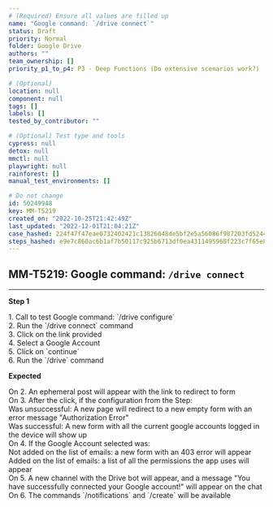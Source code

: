 ```yaml
---
# (Required) Ensure all values are filled up
name: "Google command: `/drive connect`"
status: Draft
priority: Normal
folder: Google Drive
authors: ""
team_ownership: []
priority_p1_to_p4: P3 - Deep Functions (Do extensive scenarios work?)

# (Optional)
location: null
component: null
tags: []
labels: []
tested_by_contributor: ""

# (Optional) Test type and tools
cypress: null
detox: null
mmctl: null
playwright: null
rainforest: []
manual_test_environments: []

# Do not change
id: 50249948
key: MM-T5219
created_on: "2022-10-25T21:42:49Z"
last_updated: "2022-12-01T21:04:21Z"
case_hashed: 224f47f47eae0732402421c13826048de5bf2e5a56086f987203fd5244ccd90570ebbd07f59da7dbcac74a6389d502e5
steps_hashed: e9e7c860ac6b1af7b50117c925b6713df0ea4311495968f223c7f65e8da5bf97d9a99edb4385822251c0d2989d0bb604
---
```


<!-- (Auto-generated) Based on frontmatter's "key" and "name" -->

## MM-T5219: Google command: `/drive connect`

---

**Step 1**

1\. Call to test Google command: \`/drive configure\`\
2\. Run the \`/drive connect\` command\
3\. Click on the link provided\
4\. Select a Google Account\
5\. Click on \`continue\`\
6\. Run the \`/drive\` command

**Expected**

On 2. An ephemeral post will appear with the link to redirect to form\
On 3. After the click, if the configuration from the Step:\
Was unsuccessful: A new page will redirect to a new empty form with an error message "Authorization Error"\
Was successful: A new form with all the current google accounts logged in the device will show up\
On 4. If the Google Account selected was:\
Not added on the list of emails: a new form with an 403 error will appear\
Added on the list of emails: a list of all the permissions the app uses will appear\
On 5. A new channel with the Drive bot will appear, and a message "You have successfully connected your Google account!" will appear on the chat\
On 6. The commands \`/notifications\` and \`/create\` will be available
